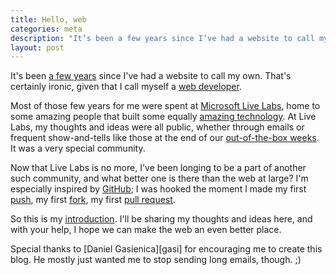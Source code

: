 ```yaml
---
title: Hello, web
categories: meta
description: "It’s been a few years since I’ve had a website to call my own. That’s certainly ironic, given that I call myself a web developer."
layout: post
---
```


It's been [a few years][mit-website] since I've had a website to call my own.
That's certainly ironic, given that I call myself a [web developer][projects].

[mit-website]: http://aseemk.github.com/mit-website/ "my old MIT website from 2008"
[projects]: /projects/

Most of those few years for me were spent at [Microsoft Live Labs][livelabs-wp],
home to some amazing people that built some equally [amazing technology][livelabs-gasi].
At Live Labs, my thoughts and ideas were all public, whether through emails or
frequent show-and-tells like those at the end of our [out-of-the-box weeks][ootb-jeff].
It was a very special community.

[livelabs-wp]: http://en.wikipedia.org/wiki/Microsoft_Live_Labs
[livelabs-gasi]: http://gasi.ch/blog/live-labs/
[ootb-jeff]: http://windowseat.ca/item.php?id=342

Now that Live Labs is no more, I've been longing to be a part of another such community,
and what better one is there than the web at large? I'm especially inspired by [GitHub][github];
I was hooked the moment I made my first [push][first-push],
my first [fork][first-fork], my first [pull request][first-pull-req].

[github]: https://github.com/
[first-push]: https://github.com/aseemk/seadragon-ajax/commit/f20c8c389862866f70ce17caf36da8cd79a3f4c0
[first-fork]: https://github.com/aseemk/iscroll
[first-pull-req]: https://github.com/cubiq/iscroll/pull/19

So this is my [introduction][about]. I'll be sharing my thoughts and ideas here,
and with your help, I hope we can make the web an even better place.

[about]: /about/

<aside markdown="1">
Special thanks to [Daniel Gasienica][gasi] for encouraging me to create this blog.
He mostly just wanted me to stop sending long emails, though. ;)
</aside>

[gasi]: http://gasi.ch/